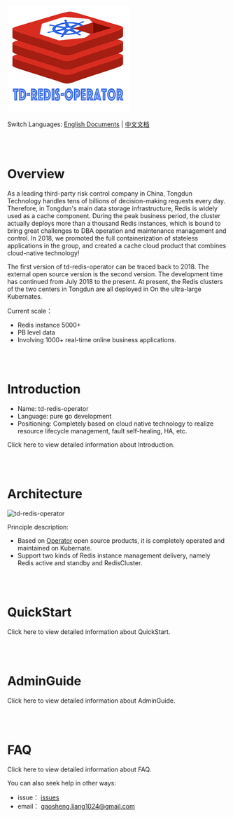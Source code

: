 
![td-redis-operator](docs/imgs/td-redis-operator-logo.jpg)


Switch Languages: <a href="README.md">English Documents</a>  |  <a href="README-zh.md">中文文档</a>

<br>
<br>

# Overview

As a leading third-party risk control company in China, Tongdun Technology handles tens of billions of decision-making requests every day. Therefore, in Tongdun's main data storage infrastructure, Redis is widely used as a cache component. During the peak business period, the cluster actually deploys more than a thousand Redis instances, which is bound to bring great challenges to DBA operation and maintenance management and control. In 2018, we promoted the full containerization of stateless applications in the group, and created a cache cloud product that combines cloud-native technology! <br>

The first version of td-redis-operator can be traced back to 2018. The external open source version is the second version. The development time has continued from July 2018 to the present. At present, the Redis clusters of the two centers in Tongdun are all deployed in On the ultra-large Kubernates.<br>

Current scale：
* Redis instance 5000+
* PB level data
* Involving 1000+ real-time online business applications.

<br>
<br>

# Introduction

* Name: td-redis-operator
* Language: pure go development
* Positioning: Completely based on cloud native technology to realize resource lifecycle management, fault self-healing, HA, etc.

Click here to view detailed information about Introduction.

<br>
<br>

# Architecture

![td-redis-operator](https://github.com/tongdun/td-redis-operator/blob/gaoshengL-patch-1/1.png)

Principle description:
* Based on <a href="https://kubernetes.io/docs/concepts/extend-kubernetes/operator/">Operator</a> open source products, it is completely operated and maintained on Kubernate.
* Support two kinds of Redis instance management delivery, namely Redis active and standby and RedisCluster.

<br>
<br>

# QuickStart

Click here to view detailed information about QuickStart.

<br>
<br>

# AdminGuide

Click here to view detailed information about AdminGuide.

<br>
<br>

# FAQ

Click here to view detailed information about FAQ.

You can also seek help in other ways:
* issue： <a href="https://github.com/tongdun/td-redis-operator/issues">issues</a>
* email： gaosheng.liang1024@gmail.com

<br>
<br>

